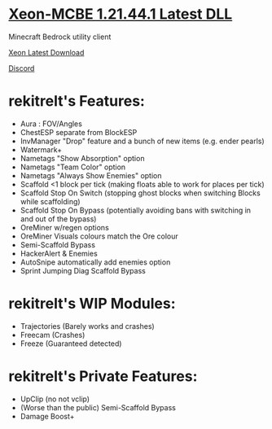 # [Xeon-MCBE 1.21.44.1 Latest DLL](https://github.com/rekitrelt/Xeon-MCBE/releases/latest/download/Xeon.dll)
Minecraft Bedrock utility client

[Xeon Latest Download](https://github.com/rekitrelt/Xeon-MCBE/releases/latest/download/Xeon.dll)

[Discord](https://discord.gg/N9rvmmXVR2)

# rekitrelt's Features:
- Aura : FOV/Angles
- ChestESP separate from BlockESP
- InvManager "Drop" feature and a bunch of new items (e.g. ender pearls)
- Watermark+
- Nametags "Show Absorption" option
- Nametags "Team Color" option
- Nametags "Always Show Enemies" option
- Scaffold <1 block per tick (making floats able to work for places per tick)
- Scaffold Stop On Switch (stopping ghost blocks when switching Blocks while scaffolding)
- Scaffold Stop On Bypass (potentially avoiding bans with switching in and out of the bypass)
- OreMiner w/regen options
- OreMiner Visuals colours match the Ore colour
- Semi-Scaffold Bypass
- HackerAlert & Enemies
- AutoSnipe automatically add enemies option
- Sprint Jumping Diag Scaffold Bypass
# rekitrelt's WIP Modules:
- Trajectories (Barely works and crashes)
- Freecam (Crashes)
- Freeze (Guaranteed detected)
# rekitrelt's Private Features:
- UpClip (no not vclip)
- (Worse than the public) Semi-Scaffold Bypass
- Damage Boost+
